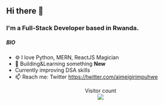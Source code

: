 ## Hi there 👋

### I'm a Full-Stack Developer based in Rwanda.

##### BIO

- ⚙️ I love Python, MERN, ReactJS Magician
- 🌱 Building&Learning something **New**
- Currently improving DSA skills
- 📫 Reach me: Twitter https://twitter.com/aimeigirimpuhwe
<p align="center"> 
  Visitor count<br>
  <img src="https://profile-counter.glitch.me/igaimerca/count.svg" />
</p>
